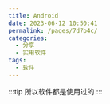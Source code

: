 ```yaml
---
title: Android
date: 2023-06-12 10:50:41
permalink: /pages/7d7b4c/
categories:
  - 分享
  - 实用软件
tags:
  - 软件
---
```

:::tip
所以软件都是使用过的
:::
<!--more-->
